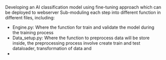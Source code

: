 Developing an AI classification model using fine-tuning approach which can be deployed to webserver
Sub-moduling each step into different function in different files, including:
- Engine.py: Where the function for train and validate the model during the training process
- Data_setup.py: Where the function to preprocess data will be store inside, the preprocessing process involve create train and test dataloader, transformation of data and 
- 
